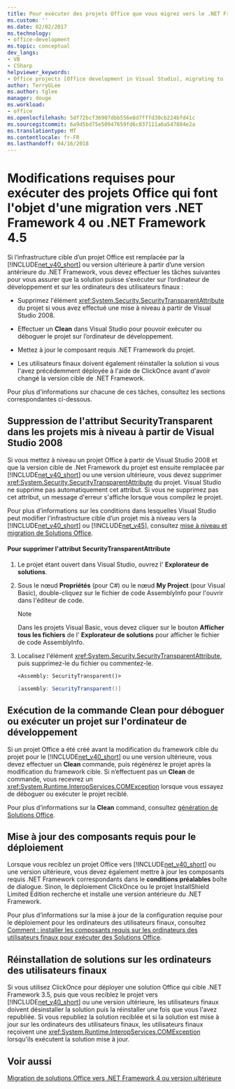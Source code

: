 ```yaml
---
title: Pour exécuter des projets Office que vous migrez vers le .NET Framework 4 ou .NET Framework 4.5 modification nécessaire | Documents Microsoft
ms.custom: ''
ms.date: 02/02/2017
ms.technology:
- office-development
ms.topic: conceptual
dev_langs:
- VB
- CSharp
helpviewer_keywords:
- Office projects [Office development in Visual Studio], migrating to .NET Framework 4
author: TerryGLee
ms.author: tglee
manager: douge
ms.workload:
- office
ms.openlocfilehash: 5df72bcf36907dbb556e8d7fffd30cb224bfd41c
ms.sourcegitcommit: 6a9d5bd75e50947659fd6c837111a6a547884e2a
ms.translationtype: MT
ms.contentlocale: fr-FR
ms.lasthandoff: 04/16/2018
---
```

# <a name="required-changes-to-run-office-projects-that-you-migrate-to-the-net-framework-4-or-the-net-framework-45"></a>Modifications requises pour exécuter des projets Office qui font l'objet d'une migration vers .NET Framework 4 ou .NET Framework 4.5
  Si l’infrastructure cible d’un projet Office est remplacée par la [!INCLUDE[net_v40_short](../sharepoint/includes/net-v40-short-md.md)] ou version ultérieure à partir d’une version antérieure du .NET Framework, vous devez effectuer les tâches suivantes pour vous assurer que la solution puisse s’exécuter sur l’ordinateur de développement et sur les ordinateurs des utilisateurs finaux :  
  
-   Supprimez l'élément <xref:System.Security.SecurityTransparentAttribute> du projet si vous avez effectué une mise à niveau à partir de Visual Studio 2008.  
  
-   Effectuer un **Clean** dans Visual Studio pour pouvoir exécuter ou déboguer le projet sur l’ordinateur de développement.  
  
-   Mettez à jour le composant requis .NET Framework du projet.  
  
-   Les utilisateurs finaux doivent également réinstaller la solution si vous l'avez précédemment déployée à l'aide de ClickOnce avant d'avoir changé la version cible de .NET Framework.  
  
 Pour plus d'informations sur chacune de ces tâches, consultez les sections correspondantes ci-dessous.  
  
## <a name="removing-the-securitytransparent-attribute-from-projects-that-you-upgrade-from-visual-studio-2008"></a>Suppression de l'attribut SecurityTransparent dans les projets mis à niveau à partir de Visual Studio 2008  
 Si vous mettez à niveau un projet Office à partir de Visual Studio 2008 et que la version cible de .Net Framework du projet est ensuite remplacée par [!INCLUDE[net_v40_short](../sharepoint/includes/net-v40-short-md.md)] ou une version ultérieure, vous devez supprimer <xref:System.Security.SecurityTransparentAttribute> du projet. Visual Studio ne supprime pas automatiquement cet attribut. Si vous ne supprimez pas cet attribut, un message d'erreur s'affiche lorsque vous compilez le projet.  
  
 Pour plus d’informations sur les conditions dans lesquelles Visual Studio peut modifier l’infrastructure cible d’un projet mis à niveau vers la [!INCLUDE[net_v40_short](../sharepoint/includes/net-v40-short-md.md)] ou [!INCLUDE[net_v45](../vsto/includes/net-v45-md.md)], consultez [mise à niveau et migration de Solutions Office](../vsto/upgrading-and-migrating-office-solutions.md).  
  
#### <a name="to-remove-the-securitytransparentattribute"></a>Pour supprimer l'attribut SecurityTransparentAttribute  
  
1.  Le projet étant ouvert dans Visual Studio, ouvrez l' **Explorateur de solutions**.  
  
2.  Sous le nœud **Propriétés** (pour C#) ou le nœud **My Project** (pour Visual Basic), double-cliquez sur le fichier de code AssemblyInfo pour l'ouvrir dans l'éditeur de code.  
  
    > [!NOTE]  
    >  Dans les projets Visual Basic, vous devez cliquer sur le bouton **Afficher tous les fichiers** de l' **Explorateur de solutions** pour afficher le fichier de code AssemblyInfo.  
  
3.  Localisez l'élément <xref:System.Security.SecurityTransparentAttribute>, puis supprimez-le du fichier ou commentez-le.  
  
    ```vb  
    <Assembly: SecurityTransparent()>  
    ```  
  
    ```csharp  
    [assembly: SecurityTransparent()]  
    ```  
  
## <a name="performing-the-clean-command-to-debug-or-run-a-project-on-the-development-computer"></a>Exécution de la commande Clean pour déboguer ou exécuter un projet sur l'ordinateur de développement  
 Si un projet Office a été créé avant la modification du framework cible du projet pour le [!INCLUDE[net_v40_short](../sharepoint/includes/net-v40-short-md.md)] ou une version ultérieure, vous devez effectuer un **Clean** commande, puis régénérez le projet après la modification du framework cible. Si n’effectuent pas un **Clean** de commande, vous recevrez un <xref:System.Runtime.InteropServices.COMException> lorsque vous essayez de déboguer ou exécuter le projet reciblé.  
  
 Pour plus d’informations sur la **Clean** command, consultez [génération de Solutions Office](../vsto/building-office-solutions.md).  
  
## <a name="updating-the-prerequisites-for-deployment"></a>Mise à jour des composants requis pour le déploiement  
 Lorsque vous reciblez un projet Office vers [!INCLUDE[net_v40_short](../sharepoint/includes/net-v40-short-md.md)] ou une version ultérieure, vous devez également mettre à jour les composants requis .NET Framework correspondants dans le **conditions préalables** boîte de dialogue. Sinon, le déploiement ClickOnce ou le projet InstallShield Limited Edition recherche et installe une version antérieure du .NET Framework.  
  
 Pour plus d’informations sur la mise à jour de la configuration requise pour le déploiement pour les ordinateurs des utilisateurs finaux, consultez [Comment : installer les composants requis sur les ordinateurs des utilisateurs finaux pour exécuter des Solutions Office](http://msdn.microsoft.com/en-us/74dd2c52-838f-4abf-b2b4-4d7b0c2a0a98).  
  
## <a name="reinstalling-solutions-on-end-user-computers"></a>Réinstallation de solutions sur les ordinateurs des utilisateurs finaux  
 Si vous utilisez ClickOnce pour déployer une solution Office qui cible .NET Framework 3.5, puis que vous reciblez le projet vers [!INCLUDE[net_v40_short](../sharepoint/includes/net-v40-short-md.md)] ou une version ultérieure, les utilisateurs finaux doivent désinstaller la solution puis la réinstaller une fois que vous l'avez republiée. Si vous republiez la solution reciblée et si la solution est mise à jour sur les ordinateurs des utilisateurs finaux, les utilisateurs finaux reçoivent une <xref:System.Runtime.InteropServices.COMException> lorsqu'ils exécutent la solution mise à jour.  
  
## <a name="see-also"></a>Voir aussi  
 [Migration de solutions Office vers .NET Framework 4 ou version ultérieure](../vsto/migrating-office-solutions-to-the-dotnet-framework-4-or-later.md)  
  
  